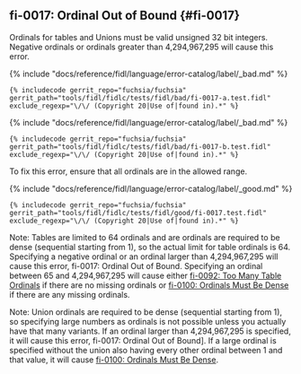 ## fi-0017: Ordinal Out of Bound {#fi-0017}

Ordinals for tables and Unions must be valid unsigned 32 bit integers.  Negative
ordinals or ordinals greater than 4,294,967,295 will cause this error.

{% include "docs/reference/fidl/language/error-catalog/label/_bad.md" %}

```fidl
{% includecode gerrit_repo="fuchsia/fuchsia" gerrit_path="tools/fidl/fidlc/tests/fidl/bad/fi-0017-a.test.fidl" exclude_regexp="\/\/ (Copyright 20|Use of|found in).*" %}
```

{% include "docs/reference/fidl/language/error-catalog/label/_bad.md" %}

```fidl
{% includecode gerrit_repo="fuchsia/fuchsia" gerrit_path="tools/fidl/fidlc/tests/fidl/bad/fi-0017-b.test.fidl" exclude_regexp="\/\/ (Copyright 20|Use of|found in).*" %}
```

To fix this error, ensure that all ordinals are in the allowed range.

{% include "docs/reference/fidl/language/error-catalog/label/_good.md" %}

```fidl
{% includecode gerrit_repo="fuchsia/fuchsia" gerrit_path="tools/fidl/fidlc/tests/fidl/good/fi-0017.test.fidl" exclude_regexp="\/\/ (Copyright 20|Use of|found in).*" %}
```

Note: Tables are limited to 64 ordinals and are ordinals are required to be
dense (sequential starting from 1), so the actual limit for table ordinals is
64. Specifying a negative ordinal or an ordinal larger than 4,294,967,295 will
cause this error, fi-0017: Ordinal Out of Bound. Specifying an ordinal between
65 and 4,294,967,295 will cause either [fi-0092: Too Many Table
Ordinals](#fi-0092) if there are no missing ordinals or [fi-0100: Ordinals Must
Be Dense](#fi-0100) if there are any missing ordinals.

Note: Union ordinals are required to be dense (sequential starting from 1), so
specifying large numbers as ordinals is not possible unless you actually have
that many variants. If an ordinal larger than 4,294,967,295 is specified, it
will cause this error, fi-0017: Ordinal Out of Bound]. If a large ordinal is
specified without the union also having every other ordinal between 1 and that
value, it will cause [fi-0100: Ordinals Must Be Dense](#fi-0100).
